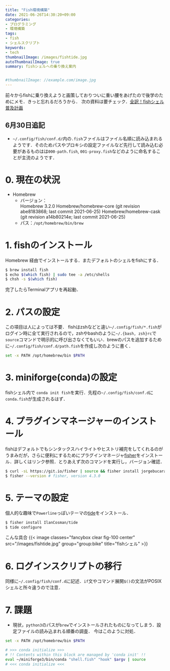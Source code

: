 ```yaml
---
title: "Fish環境構築"
date: 2021-06-26T14:30:20+09:00
categories:
- プログラミング
- 環境構築
tags:
- fish
- シェルスクリプト
keywords:
- tech
thumbnailImage: /images/fishtide.jpg
autoThumbnailImage: true
summary: fishシェルへの乗り換え案内


#thumbnailImage: //example.com/image.jpg
---
```

前々からfishに乗り換えようと画策しておりついに重い腰をあげたので後学のためにメモ．きっと忘れるだろうから．
次の資料は要チェック．[全訳！fishシェル普及計画](http://fish.rubikitch.com)

## 6月30日追記
- `~/.config/fish/conf.d/`内の`.fish`ファイルはファイル名順に読み込まれるようです．そのためパスやプロキシの設定ファイルなど先行して読み込む必要があるものはは`000-path.fish`, `001-proxy.fish`などのように命名することが主流のようです．


<!-- toc -->


# 0. 現在の状況
- Homebrew 
  - バージョン：  
    Homebrew 3.2.0
    Homebrew/homebrew-core (git revision abe8183868; last commit 2021-06-25)
    Homebrew/homebrew-cask (git revision a14b80214e; last commit 2021-06-25)
  - パス：`/opt/homebrew/bin/brew`

# 1. fishのインストール
Homebrew 経由でインストールする．またデフォルトのシェルをfishにする．
```sh
$ brew install fish
$ echo $(which fish) | sudo tee -a /etc/shells
$ chsh -s $(which fish)
```
完了したらTerminalアプリを再起動．

# 2. パスの設定
この項目は人によっては不要．
fishはzshなどと違い`~/.config/fish/*.fish`がログイン時に全て実行されるので，zshやbashのように`~/.{bash, zsh}rc`で`source`コマンドで明示的に呼び出さなくてもいい．brewのパスを追加するために`~/.config/fish/conf.d/path.fish`を作成し次のように書く．
```sh
set -x PATH /opt/homebrew/bin $PATH
```

# 3. miniforge(conda)の設定
fishシェル内で
`conda init fish`を実行．先程の`~/.config/fish/conf.d`に`conda.fish`が生成されるはず．

# 4. プラグインマネージャーのインストール
fishはデフォルトでもシンタックスハイライトやヒストリ補完をしてくれるのがうまみだが，さらに便利にするためにプラグインマネージャ[fisher](https://github.com/jorgebucaran/fisher)をインストール．詳しくはリンク参照．とりあえず次のコマンドを実行し，バージョン確認．
```sh
$ curl -sL https://git.io/fisher | source && fisher install jorgebucaran/fisher
$ fisher --version # fisher, version 4.3.0
```
# 5. テーマの設定
個人的な趣味で`Powerline`っぽいテーマの[tide](https://github.com/IlanCosman/tide)をインストール．
```sh
$ fisher install IlanCosman/tide
$ tide configure
```
こんな具合
{{< image classes="fancybox clear fig-100 center" src="/images/fishtide.jpg"   group="group:bike"  title="fishシェル" >}}

# 6. ログインスクリプトの移行
同様に`~/.config/fish/conf.d`に記述．`if`文やコマンド展開`$()`の文法がPOSIXシェルと所々違うので注意．

# 7. 課題
- 現状，`python3`のパスが`brew`でインストールされたものになってしまう．設定ファイルの読み込まれる順番の調査．
今はこのように対処．
```sh
set -x PATH /opt/homebrew/bin $PATH

# >>> conda initialize >>>
# !! Contents within this block are managed by 'conda init' !!
eval ~/miniforge3/bin/conda "shell.fish" "hook" $argv | source
# <<< conda initialize <<<
```
